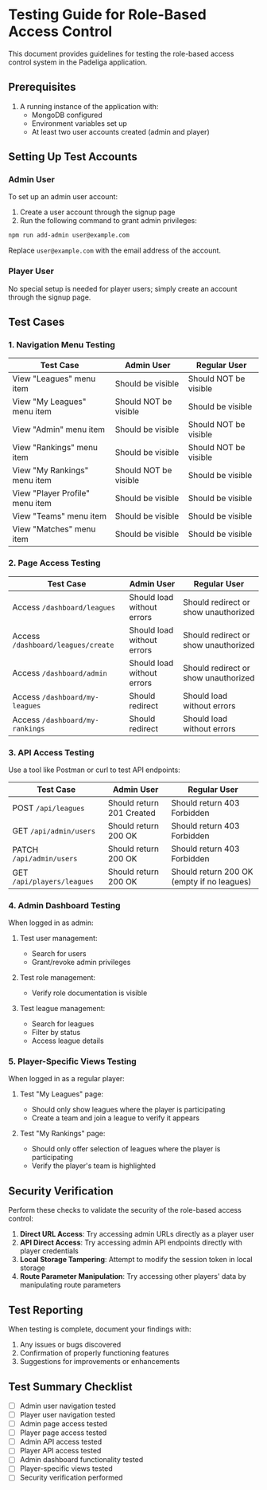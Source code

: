 # Testing Guide for Role-Based Access Control

This document provides guidelines for testing the role-based access control system in the Padeliga application.

## Prerequisites

1. A running instance of the application with:
   - MongoDB configured
   - Environment variables set up
   - At least two user accounts created (admin and player)

## Setting Up Test Accounts

### Admin User

To set up an admin user account:

1. Create a user account through the signup page
2. Run the following command to grant admin privileges:

```bash
npm run add-admin user@example.com
```

Replace `user@example.com` with the email address of the account.

### Player User

No special setup is needed for player users; simply create an account through the signup page.

## Test Cases

### 1. Navigation Menu Testing

| Test Case | Admin User | Regular User |
|-----------|------------|--------------|
| View "Leagues" menu item | Should be visible | Should NOT be visible |
| View "My Leagues" menu item | Should NOT be visible | Should be visible |
| View "Admin" menu item | Should be visible | Should NOT be visible |
| View "Rankings" menu item | Should be visible | Should NOT be visible |
| View "My Rankings" menu item | Should NOT be visible | Should be visible |
| View "Player Profile" menu item | Should be visible | Should be visible |
| View "Teams" menu item | Should be visible | Should be visible |
| View "Matches" menu item | Should be visible | Should be visible |

### 2. Page Access Testing

| Test Case | Admin User | Regular User |
|-----------|------------|--------------|
| Access `/dashboard/leagues` | Should load without errors | Should redirect or show unauthorized |
| Access `/dashboard/leagues/create` | Should load without errors | Should redirect or show unauthorized |
| Access `/dashboard/admin` | Should load without errors | Should redirect or show unauthorized |
| Access `/dashboard/my-leagues` | Should redirect | Should load without errors |
| Access `/dashboard/my-rankings` | Should redirect | Should load without errors |

### 3. API Access Testing

Use a tool like Postman or curl to test API endpoints:

| Test Case | Admin User | Regular User |
|-----------|------------|--------------|
| POST `/api/leagues` | Should return 201 Created | Should return 403 Forbidden |
| GET `/api/admin/users` | Should return 200 OK | Should return 403 Forbidden |
| PATCH `/api/admin/users` | Should return 200 OK | Should return 403 Forbidden |
| GET `/api/players/leagues` | Should return 200 OK | Should return 200 OK (empty if no leagues) |

### 4. Admin Dashboard Testing

When logged in as admin:

1. Test user management:
   - Search for users
   - Grant/revoke admin privileges
   
2. Test role management:
   - Verify role documentation is visible
   
3. Test league management:
   - Search for leagues
   - Filter by status
   - Access league details

### 5. Player-Specific Views Testing

When logged in as a regular player:

1. Test "My Leagues" page:
   - Should only show leagues where the player is participating
   - Create a team and join a league to verify it appears
   
2. Test "My Rankings" page:
   - Should only offer selection of leagues where the player is participating
   - Verify the player's team is highlighted

## Security Verification

Perform these checks to validate the security of the role-based access control:

1. **Direct URL Access**: Try accessing admin URLs directly as a player user
2. **API Direct Access**: Try accessing admin API endpoints directly with player credentials
3. **Local Storage Tampering**: Attempt to modify the session token in local storage
4. **Route Parameter Manipulation**: Try accessing other players' data by manipulating route parameters

## Test Reporting

When testing is complete, document your findings with:

1. Any issues or bugs discovered
2. Confirmation of properly functioning features
3. Suggestions for improvements or enhancements

## Test Summary Checklist

- [ ] Admin user navigation tested
- [ ] Player user navigation tested
- [ ] Admin page access tested
- [ ] Player page access tested
- [ ] Admin API access tested
- [ ] Player API access tested
- [ ] Admin dashboard functionality tested
- [ ] Player-specific views tested
- [ ] Security verification performed
